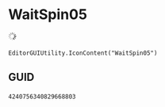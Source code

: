 # WaitSpin05
![](/img/WaitSpin05.png)

``` CSharp
EditorGUIUtility.IconContent("WaitSpin05")
```
## GUID
```
4240756340829668803
```
